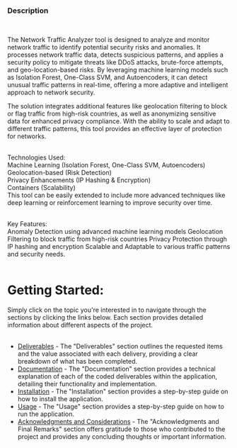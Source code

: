 <h3>Description</h3><br>

The Network Traffic Analyzer tool is designed to analyze and monitor network traffic to identify potential security risks and anomalies. It processes network traffic data, detects suspicious patterns, and applies a security policy to mitigate threats like DDoS attacks, brute-force attempts, and geo-location-based risks. By leveraging machine learning models such as Isolation Forest, One-Class SVM, and Autoencoders, it can detect unusual traffic patterns in real-time, offering a more adaptive and intelligent approach to network security.<br>

The solution integrates additional features like geolocation filtering to block or flag traffic from high-risk countries, as well as anonymizing sensitive data for enhanced privacy compliance. With the ability to scale and adapt to different traffic patterns, this tool provides an effective layer of protection for networks.<br><br>


Technologies Used:<br>
Machine Learning (Isolation Forest, One-Class SVM, Autoencoders)<br>
Geolocation-based (Risk Detection)<br>
Privacy Enhancements (IP Hashing & Encryption)<br>
Containers (Scalability)<br>
This tool can be easily extended to include more advanced techniques like deep learning or reinforcement learning to improve security over time.<br><br>


Key Features:<br>
Anomaly Detection using advanced machine learning models Geolocation Filtering to block traffic from high-risk countries Privacy Protection through IP hashing and encryption Scalable and Adaptable to various traffic patterns and security needs.<br><br>

# Getting Started:

Simply click on the topic you're interested in to navigate through the sections by clicking the links below. Each section provides detailed information about different aspects of the project.<br><br>

- [Deliverables](content/deliverables.md) - The "Deliverables" section outlines the requested items and the value associated with each delivery, providing a clear breakdown of what has been completed.
- [Documentation](content/documentation.md) - The "Documentation" section provides a technical explanation of each of the coded deliverables within the application, detailing their functionality and implementation.
- [Installation](content/installation.md) - The "Installation" section provides a step-by-step guide on how to install the application.
- [Usage](content/usage.md) - The "Usage" section provides a step-by-step guide on how to run the application.
- [Acknowledgments and Considerations](content/acknowledgments.md) - The "Acknowledgments and Final Remarks" section offers gratitude to those who contributed to the project and provides any concluding thoughts or important information.
